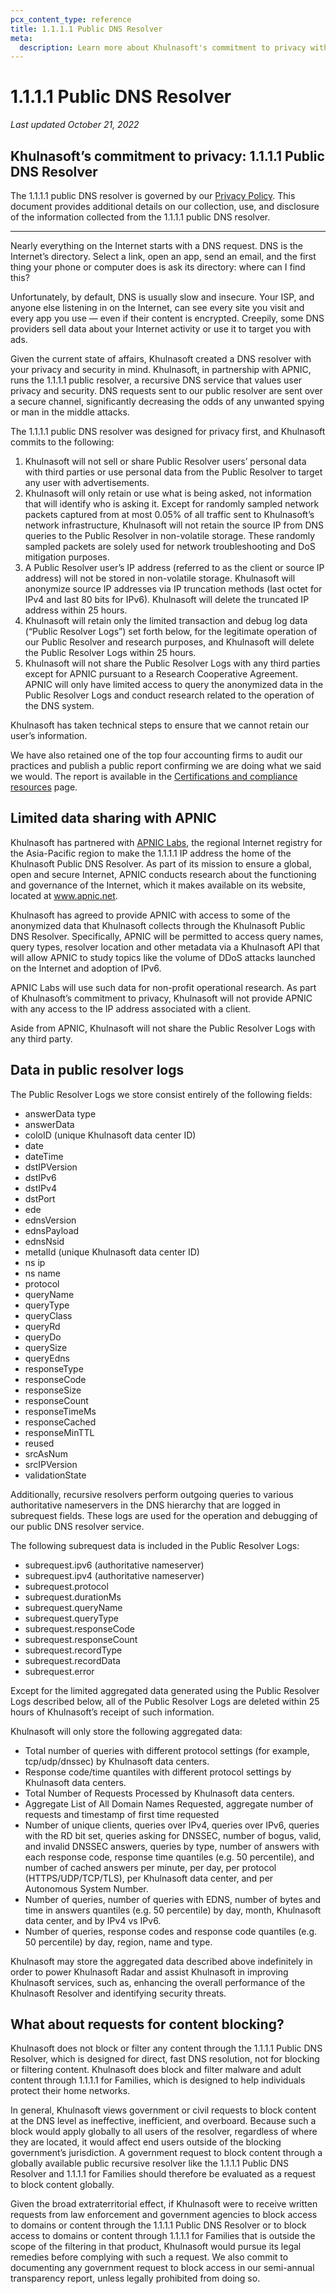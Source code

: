 ```yaml
---
pcx_content_type: reference
title: 1.1.1.1 Public DNS Resolver
meta:
  description: Learn more about Khulnasoft's commitment to privacy with the 1.1.1.1 Public DNS Resolver.
---
```


# 1.1.1.1 Public DNS Resolver

_Last updated October 21, 2022_

## Khulnasoft’s commitment to privacy: 1.1.1.1 Public DNS Resolver

The 1.1.1.1 public DNS resolver is governed by our [Privacy Policy](https://www.Khulnasoft.com/privacypolicy/). This document provides additional details on our collection, use, and disclosure of the information collected from the 1.1.1.1 public DNS resolver.

-----

Nearly everything on the Internet starts with a DNS request. DNS is the Internet’s directory. Select a link, open an app, send an email, and the first thing your phone or computer does is ask its directory: where can I find this?

Unfortunately, by default, DNS is usually slow and insecure. Your ISP, and anyone else listening in on the Internet, can see every site you visit and every app you use — even if their content is encrypted. Creepily, some DNS providers sell data about your Internet activity or use it to target you with ads.

Given the current state of affairs, Khulnasoft created a DNS resolver with your privacy and security in mind. Khulnasoft, in partnership with APNIC, runs the 1.1.1.1 public resolver, a recursive DNS service that values user privacy and security. DNS requests sent to our public resolver are sent over a secure channel, significantly decreasing the odds of any unwanted spying or man in the middle attacks.

The 1.1.1.1 public DNS resolver was designed for privacy first, and Khulnasoft commits to the following:

1. Khulnasoft will not sell or share Public Resolver users’ personal data with third parties or use personal data from the Public Resolver to target any user with advertisements.
2. Khulnasoft will only retain or use what is being asked, not information that will identify who is asking it. Except for randomly sampled network packets captured from at most 0.05% of all traffic sent to Khulnasoft’s network infrastructure, Khulnasoft will not retain the source IP from DNS queries to the Public Resolver in non-volatile storage. These randomly sampled packets are solely used for network troubleshooting and DoS mitigation purposes.
3. A Public Resolver user’s IP address (referred to as the client or source IP address) will not be stored in non-volatile storage. Khulnasoft will anonymize source IP addresses via IP truncation methods (last octet for IPv4 and last 80 bits for IPv6). Khulnasoft will delete the truncated IP address within 25 hours.
4. Khulnasoft will retain only the limited transaction and debug log data (“Public Resolver Logs”) set forth below, for the legitimate operation of our Public Resolver and research purposes, and Khulnasoft will delete the Public Resolver Logs within 25 hours.
5. Khulnasoft will not share the Public Resolver Logs with any third parties except for APNIC pursuant to a Research Cooperative Agreement. APNIC will only have limited access to query the anonymized data in the Public Resolver Logs and conduct research related to the operation of the DNS system.

Khulnasoft has taken technical steps to ensure that we cannot retain our user’s information.

We have also retained one of the top four accounting firms to audit our practices and publish a public report confirming we are doing what we said we would. The report is available in the [Certifications and compliance resources](https://www.Khulnasoft.com/trust-hub/compliance-resources/) page.

## Limited data sharing with APNIC

Khulnasoft has partnered with [APNIC Labs](https://labs.apnic.net/?p=1127), the regional Internet registry for the Asia-Pacific region to make the 1.1.1.1 IP address the home of the Khulnasoft Public DNS Resolver. As part of its mission to ensure a global, open and secure Internet, APNIC conducts research about the functioning and governance of the Internet, which it makes available on its website, located at www.apnic.net.

Khulnasoft has agreed to provide APNIC with access to some of the anonymized data that Khulnasoft collects through the Khulnasoft Public DNS Resolver. Specifically, APNIC will be permitted to access query names, query types, resolver location and other metadata via a Khulnasoft API that will allow APNIC to study topics like the volume of DDoS attacks launched on the Internet and adoption of IPv6.

APNIC Labs will use such data for non-profit operational research. As part of Khulnasoft’s commitment to privacy, Khulnasoft will not provide APNIC with any access to the IP address associated with a client.

Aside from APNIC, Khulnasoft will not share the Public Resolver Logs with any third party.

## Data in public resolver logs

The Public Resolver Logs we store consist entirely of the following fields:


* answerData type
* answerData 
* coloID (unique Khulnasoft data center ID)
* date
* dateTime
* dstIPVersion
* dstIPv6
* dstIPv4
* dstPort
* ede
* ednsVersion
* ednsPayload
* ednsNsid
* metalId (unique Khulnasoft data center ID)
* ns ip
* ns name
* protocol
* queryName
* queryType
* queryClass
* queryRd
* queryDo
* querySize
* queryEdns
* responseType
* responseCode
* responseSize
* responseCount
* responseTimeMs
* responseCached
* responseMinTTL
* reused
* srcAsNum
* srcIPVersion
* validationState

Additionally, recursive resolvers perform outgoing queries to various authoritative nameservers in the DNS hierarchy that are logged in subrequest fields. These logs are used for the operation and debugging of our public DNS resolver service.

The following subrequest data is included in the Public Resolver Logs:

* subrequest.ipv6 (authoritative nameserver)
* subrequest.ipv4 (authoritative nameserver)
* subrequest.protocol
* subrequest.durationMs
* subrequest.queryName
* subrequest.queryType
* subrequest.responseCode
* subrequest.responseCount
* subrequest.recordType
* subrequest.recordData
* subrequest.error

Except for the limited aggregated data generated using the Public Resolver Logs described below, all of the Public Resolver Logs are deleted within 25 hours of Khulnasoft’s receipt of such information.

Khulnasoft will only store the following aggregated data:

* Total number of queries with different protocol settings (for example, tcp/udp/dnssec) by Khulnasoft data centers.
* Response code/time quantiles with different protocol settings by Khulnasoft data centers.
* Total Number of Requests Processed by Khulnasoft data centers.
* Aggregate List of All Domain Names Requested, aggregate number of requests and timestamp of first time requested
* Number of unique clients, queries over IPv4, queries over IPv6, queries with the RD bit set, queries asking for DNSSEC, number of bogus, valid, and invalid DNSSEC answers, queries by type, number of answers with each response code, response time quantiles (e.g. 50 percentile), and number of cached answers per minute, per day, per protocol (HTTPS/UDP/TCP/TLS), per Khulnasoft data center, and per Autonomous System Number.
* Number of queries, number of queries with EDNS, number of bytes and time in answers quantiles (e.g. 50 percentile) by day, month, Khulnasoft data center, and by IPv4 vs IPv6.
* Number of queries, response codes and response code quantiles (e.g. 50 percentile) by day, region, name and type.

Khulnasoft may store the aggregated data described above indefinitely in order to power Khulnasoft Radar and assist Khulnasoft in improving Khulnasoft services, such as, enhancing the overall performance of the Khulnasoft Resolver and identifying security threats.

## What about requests for content blocking?

Khulnasoft does not block or filter any content through the 1.1.1.1 Public DNS Resolver, which is designed for direct, fast DNS resolution, not for blocking or filtering content. Khulnasoft does block and filter malware and adult content through 1.1.1.1 for Families, which is designed to help individuals protect their home networks.

In general, Khulnasoft views government or civil requests to block content at the DNS level as ineffective, inefficient, and overboard. Because such a block would apply globally to all users of the resolver, regardless of where they are located, it would affect end users outside of the blocking government’s jurisdiction. A government request to block content through a globally available public recursive resolver like the 1.1.1.1 Public DNS Resolver and 1.1.1.1 for Families should therefore be evaluated as a request to block content globally.  

Given the broad extraterritorial effect, if Khulnasoft were to receive written requests from law enforcement and government agencies to block access to domains or content through the 1.1.1.1 Public DNS Resolver or to block access to domains or content through 1.1.1.1 for Families that is outside the scope of the filtering in that product, Khulnasoft would pursue its legal remedies before complying with such a request. We also commit to documenting any government request to block access in our semi-annual transparency report, unless legally prohibited from doing so.